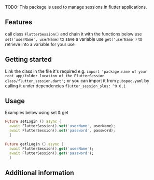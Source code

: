 <!--
This README describes the package. If you publish this package to pub.dev,
this README's contents appear on the landing page for your package.

For information about how to write a good package README, see the guide for
[writing package pages](https://dart.dev/guides/libraries/writing-package-pages).

For general information about developing packages, see the Dart guide for
[creating packages](https://dart.dev/guides/libraries/create-library-packages)
and the Flutter guide for
[developing packages and plugins](https://flutter.dev/developing-packages).
-->

TODO: This package is used to manage sessions in flutter applications.

## Features


  call class ``` FlutterSession() ``` and chain it with the functions below
  use ``` set('userName', userName) ``` to save a variable
  use ``` get('userName') ``` to retrieve into a variable for your use


## Getting started

Link the class in the file it's required e.g. ```import 'package:name of your root app/folder location of the FlutterSession class/flutter_session.dart';``` or you can import it from ```pubspec.yaml``` by calling it under dependencies ```flutter_session_plus: ^0.0.1```

## Usage
Examples below using set & get
```dart
Future setLogin () async {
  await FlutterSession().set('userName', userName);
  await FlutterSession().set('password', password);
  }
  
Future getlLogin () async {
  await FlutterSession().get('userName');
  await FlutterSession().get('password');
  }
```

## Additional information

